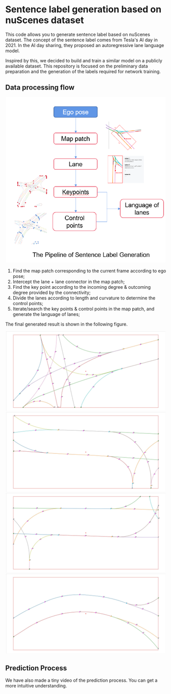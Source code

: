 # Sentence label generation based on nuScenes dataset

This code allows you to generate sentence label based on nuScenes dataset. The concept of the sentence label comes from Tesla's AI day in 2021. In the AI day sharing, they proposed an autoregressive lane language model.

Inspired by this, we decided to build and train a similar model on a publicly available dataset. This repository is focused on the preliminary data preparation and the generation of the labels required for network training.

## Data processing flow

<div align=center>
<img src="https://github.com/oneline-wsq/nuscenes/blob/master/the%20pipeline%20of%20scentence%20label%20generation.png" width="500" > 
</div>

1. Find the map patch corresponding to the current frame according to ego pose;
2. Intercept the lane + lane connector in the map patch;
3. Find the key point according to the incoming degree & outcoming degree provided by the connectivity;
4. Divide the lanes according to length and curvature to determine the control points;
5. Iterate/search the key points & control points in the map patch, and generate the language of lanes;

The final generated result is shown in the following figure.

<div align=center>
<img src="https://github.com/oneline-wsq/nuscenes/blob/master/visible%20data/0.jpg?raw=true" width="500"><img src="https://github.com/oneline-wsq/nuscenes/blob/master/visible%20data/2.jpg?raw=true" width="500"> 
<img src="https://github.com/oneline-wsq/nuscenes/blob/master/visible%20data/33.jpg?raw=true" width="500"><img src="https://github.com/oneline-wsq/nuscenes/blob/master/visible%20data/35.jpg?raw=true" width="500"> 
</div>



## Prediction Process

We have also made a tiny video of the prediction process. You can get a more intuitive understanding.

